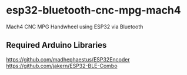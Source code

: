 # esp32-bluetooth-cnc-mpg-mach4
Mach4 CNC MPG Handwheel using ESP32 via Bluetooth

## Required Arduino Libraries
https://github.com/madhephaestus/ESP32Encoder <br>
https://github.com/jakern/ESP32-BLE-Combo
